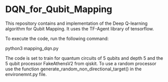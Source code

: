 # DQN_for_Qubit_Mapping
This repository contains and implementation of the Deep Q-learning algorithm for Qubit Mapping. It uses the TF-Agent library of tensorflow.

To execute the code, run the following command:

python3 mapping_dqn.py

The code is set to train for quantum circuits of 5 qubits and depth 5 and the 5 qubit processor FakeAthensV2 from qiskit. To use a random processor use the function generate_random_non_directional_target() in the environemnt.py file.
